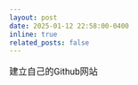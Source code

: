 ```yaml
---
layout: post
date: 2025-01-12 22:58:00-0400
inline: true
related_posts: false
---
```


<p style="font-family: Roboto, 宋体; font-size: 12.0pt; vertical-align: baseline;">
  建立自己的Github网站
</p>
